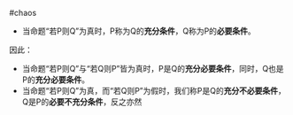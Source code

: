 #chaos 


- 当命题“若P则Q”为真时，P称为Q的**充分条件**，Q称为P的**必要条件**。

因此：

- 当命题“若P则Q”与“若Q则P”皆为真时，P是Q的**充分必要条件**，同时，Q也是P的**充分必要条件**。
- 当命题“若P则Q”为真，而“若Q则P”为假时，我们称P是Q的**充分不必要条件**，Q是P的**必要不充分条件**，反之亦然

